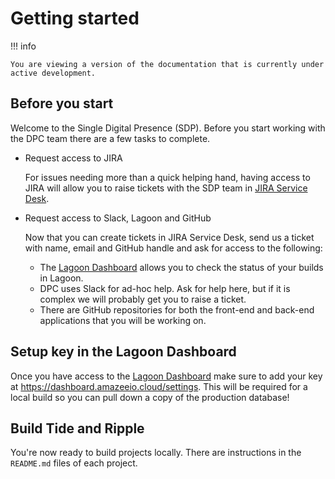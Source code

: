 # Getting started

!!! info
    
    You are viewing a version of the documentation that is currently under 
    active development.
 
## Before you start

Welcome to the Single Digital Presence (SDP). Before you start working
with the DPC team there are a few tasks to complete.

- Request access to JIRA
    
    For issues needing more than a quick helping hand, having access to JIRA
    will allow you to raise tickets with the SDP team in [JIRA Service Desk](https://support.sdp.vic.gov.au/).

- Request access to Slack, Lagoon and GitHub

    Now that you can create tickets in JIRA Service Desk, send us a ticket with name, email and GitHub handle
    and ask for access to the following:

    - The [Lagoon Dashboard](https://dashboard.amazeeio.cloud/projects/) allows you to check the status of your
    builds in Lagoon.
    - DPC uses Slack for ad-hoc help. Ask for help here, but if it is complex we will probably get you to raise a
    ticket.
    - There are GitHub repositories for both the front-end and back-end applications that you will be working on.

## Setup key in the Lagoon Dashboard

Once you have access to the [Lagoon Dashboard](https://dashboard.amazeeio.cloud/projects/) make sure to add your
key at https://dashboard.amazeeio.cloud/settings. This will be required for a local build so you can pull down a
copy of the production database!

## Build Tide and Ripple

You're now ready to build projects locally. There are instructions in the `README.md` files of each project.